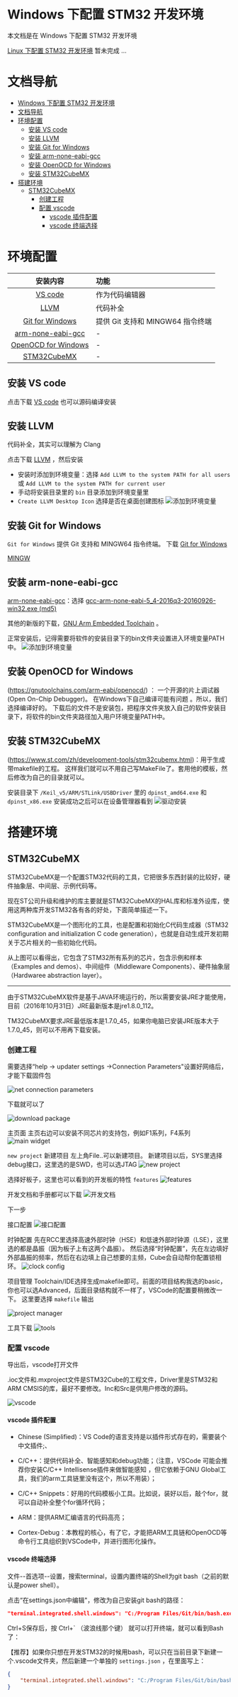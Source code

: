 # Windows 下配置 STM32 开发环境
本文档是在 Windows 下配置 STM32 开发环境

[Linux 下配置 STM32 开发环境]() 暂未完成 ...
# 文档导航
- [Windows 下配置 STM32 开发环境](#windows-下配置-stm32-开发环境)
- [文档导航](#文档导航)
- [环境配置](#环境配置)
  - [安装 VS code](#安装-vs-code)
  - [安装 LLVM](#安装-llvm)
  - [安装 Git for Windows](#安装-git-for-windows)
  - [安装 arm-none-eabi-gcc](#安装-arm-none-eabi-gcc)
  - [安装 OpenOCD for Windows](#安装-openocd-for-windows)
  - [安装 STM32CubeMX](#安装-stm32cubemx)
- [搭建环境](#搭建环境)
  - [STM32CubeMX](#stm32cubemx)
    - [创建工程](#创建工程)
    - [配置 vscode](#配置-vscode)
      - [vscode 插件配置](#vscode-插件配置)
      - [vscode 终端选择](#vscode-终端选择)


# 环境配置
| 安装内容 | 功能 |
| :--: | :-- |
| [VS code](#安装-vs-code) | 作为代码编辑器 |
| [LLVM](#安装-llvm) | 代码补全 |
| [Git for Windows](#安装-git-for-windows) | 提供 Git 支持和 MINGW64 指令终端 |
| [arm-none-eabi-gcc](#安装-arm-none-eabi-gcc) | - |
| [OpenOCD for Windows](#安装-openocd-for-windows) | - |
| [STM32CubeMX](#安装-stm32cubemx) | - |


## 安装 VS code
点击下载 [VS code](https://code.visualstudio.com/)
也可以源码编译安装

## 安装 LLVM
代码补全，其实可以理解为 Clang

点击下载 [LLVM](https://releases.llvm.org/download.html) ，然后安装
- 安装时添加到环境变量：选择 `Add LLVM to the system PATH for all users` 或 `Add LLVM to the system PATH for current user`
- 手动将安装目录里的 `bin` 目录添加到环境变量里
- `Create LLVM Desktop Icon` 选择是否在桌面创建图标
![添加到环境变量](img/llvm-install-to-path.png)

## 安装 Git for Windows
`Git for Windows` 提供 Git 支持和 MINGW64 指令终端。
下载 [Git for Windows](https://gitforwindows.org/) 

[MINGW](https://sourceforge.net/projects/mingw/files/latest/download?source=files)

## 安装 arm-none-eabi-gcc
[arm-none-eabi-gcc](https://launchpad.net/gcc-arm-embedded/+download)：选择  [gcc-arm-none-eabi-5_4-2016q3-20160926-win32.exe (md5)](https://launchpadlibrarian.net/287101671/gcc-arm-none-eabi-5_4-2016q3-20160926-win32.exe)

其他的新版的下载，[GNU Arm Embedded Toolchain](https://developer.arm.com/tools-and-software/open-source-software/developer-tools/gnu-toolchain/gnu-rm/downloads) 。

正常安装后，记得需要将软件的安装目录下的bin文件夹设置进入环境变量PATH中。
![添加到环境变量](img/gun_arm_embeded_toolchain-instll-to-path.png)

## 安装 OpenOCD for Windows
(https://gnutoolchains.com/arm-eabi/openocd/) ：
一个开源的片上调试器(Open On-Chip Debugger)。
在Windows下自己编译可能有问题 。所以，我们选择编译好的。
下载后的文件不是安装包，把程序文件夹放入自己的软件安装目录下，将软件的bin文件夹路径加入用户环境变量PATH中。

## 安装 STM32CubeMX
(https://www.st.com/zh/development-tools/stm32cubemx.html)：用于生成带makefile的工程。
这样我们就可以不用自己写MakeFile了。套用他的模板，然后修改为自己的目录就可以。

安装目录下 `/Keil_v5/ARM/STLink/USBDriver` 里的 `dpinst_amd64.exe` 和 `dpinst_x86.exe`
安装成功之后可以在设备管理器看到
![驱动安装](img/stlink-driver.png)


# 搭建环境
## STM32CubeMX
STM32CubeMX是一个配置STM32代码的工具，它把很多东西封装的比较好，硬件抽象层、中间层、示例代码等。

现在ST公司升级和维护的库主要就是STM32CubeMX的HAL库和标准外设库，使用这两种库开发STM32各有各的好处，下面简单描述一下。

STM32CubeMX是一个图形化的工具，也是配置和初始化C代码生成器（STM32 configuration and initialization C code generation），也就是自动生成开发初期关于芯片相关的一些初始化代码。

从上图可以看得出，它包含了STM32所有系列的芯片，包含示例和样本（Examples and demos）、中间组件（Middleware Components）、硬件抽象层（Hardwaree abstraction layer）。


---
由于STM32CubeMX软件是基于JAVA环境运行的，所以需要安装JRE才能使用，目前（2016年10月31日）JRE最新版本是jre1.8.0_112。

TM32CubeMX要求JRE最低版本是1.7.0_45，如果你电脑已安装JRE版本大于1.7.0_45，则可以不用再下载安装。


### 创建工程
需要选择“help -> updater settings ->Connection Parameters"设置好网络后，才能下载固件包

![net connection parameters](img/stm32cubemx/net_connection_parameters.png)

下载就可以了

![download package](img/stm32cubemx/download_packages.png)

主页面
主页右边可以安装不同芯片的支持包，例如F1系列，F4系列
![main widget](img/stm32cubemx/main_widget.png)

`new project` 新建项目
左上角File..可以新建项目。
新建项目以后，SYS里选择debug接口，这里选的是SWD，也可以选JTAG
![new project](img/stm32cubemx/new_project.png)

选择好板子，这里也可以看到的开发板的特性 `features` 
![features](img/stm32cubemx/features.png)


开发文档和手册都可以下载
![开发文档](img/stm32cubemx/docs_resources.png)

下一步

接口配置
![接口配置](img/stm32cubemx/pinout_config.png)

时钟配置
先在RCC里选择高速外部时钟（HSE）和低速外部时钟源（LSE），这里选的都是晶振（因为板子上有这两个晶振）。
然后选择“时钟配置”，先在左边填好外部晶振的频率，然后在右边填上自己想要的主频，Cube会自动帮你配置锁相环。
![clock config](img/stm32cubemx/clock_config.png)

项目管理
Toolchain/IDE选择生成makefile即可。前面的项目结构我选的basic，你也可以选Advanced，后面目录结构就不一样了，VSCode的配置要稍微改一下。
这里要选择 ``makefile`` 输出

![project manager](img/stm32cubemx/project_manager.png)

工具下载
![tools](img/stm32cubemx/tools_download.png)


### 配置 vscode

导出后，vscode打开文件

.ioc文件和.mxproject文件是STM32Cube的工程文件，Driver里是STM32和ARM CMSIS的库，最好不要修改。Inc和Src是供用户修改的源码。

![vscode](img/stm32cubemx/project_in_vscode.png)

#### vscode 插件配置
- Chinese (Simplified)：VS Code的语言支持是以插件形式存在的，需要装个中文插件;、

- C/C++：提供代码补全、智能感知和debug功能；（注意，VSCode 可能会推荐你安装C/C++ Intellisense插件来做智能感知 ，但它依赖于GNU Global工具，我们的arm工具链里没有这个，所以不用装）；

- C/C++ Snippets：好用的代码模板小工具。比如说，装好以后，敲个for，就可以自动补全整个for循环代码；

- ARM：提供ARM汇编语言的代码高亮；

- Cortex-Debug：本教程的核心，有了它，才能把ARM工具链和OpenOCD等命令行工具组织到VSCode中，并进行图形化操作。

#### vscode 终端选择
文件--首选项--设置，搜索terminal，设置内置终端的Shell为git bash（之前的默认是power shell）。

点击“在settings.json中编辑"，修改为自己安装git bash的路径：
```json
"terminal.integrated.shell.windows": "C:/Program Files/Git/bin/bash.exe",
```
Ctrl+S保存后，按 Ctrl+` （波浪线那个键） 就可以打开终端，就可以看到Bash了：

【推荐】如果你只想在开发STM32的时候用bash，可以只在当前目录下新建一个.vscode文件夹，然后新建一个单独的 `settings.json` ，在里面写上：
```json
{
    "terminal.integrated.shell.windows": "C:/Program Files/Git/bin/bash.exe"
}
```


